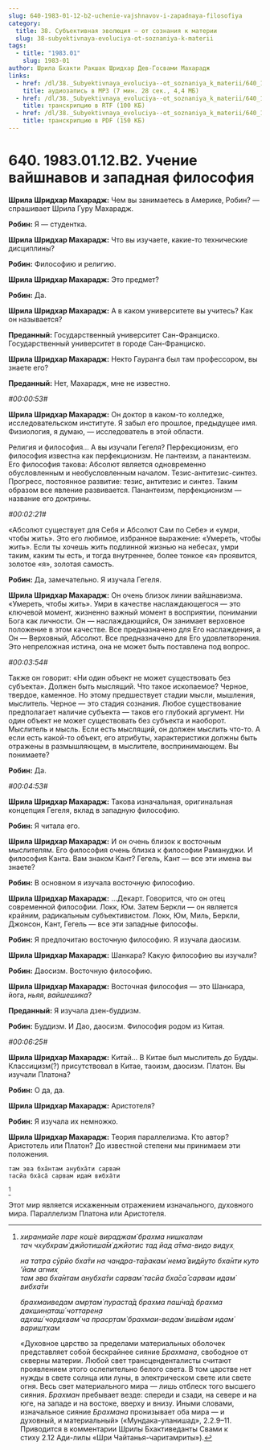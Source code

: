 ```yaml
---
slug: 640-1983-01-12-b2-uchenie-vajshnavov-i-zapadnaya-filosofiya
category:
  title: 38. Субъективная эволюция — от сознания к материи
  slug: 38-subyektivnaya-evoluciya-ot-soznaniya-k-materii
tags:
  - title: "1983.01"
    slug: 1983-01
author: Шрила Бхакти Ракшак Шридхар Дев-Госвами Махарадж
links:
  - href: /dl/38._Subyektivnaya_evoluciya--ot_soznaniya_k_materii/640_1983.01.12.B2_SridharMj_Uchenie_vaishnavov_i_zapadnaya_filosofiya.mp3
    title: аудиозапись в MP3 (7 мин. 28 сек., 4,4 МБ)
  - href: /dl/38._Subyektivnaya_evoluciya--ot_soznaniya_k_materii/640_1983.01.12.B2_SridharMj_Uchenie_vaishnavov_i_zapadnaya_filosofiya.rtf
    title: транскрипцию в RTF (100 КБ)
  - href: /dl/38._Subyektivnaya_evoluciya--ot_soznaniya_k_materii/640_1983.01.12.B2_SridharMj_Uchenie_vaishnavov_i_zapadnaya_filosofiya.pdf
    title: транскрипцию в PDF (150 КБ)
---
```


# 640. 1983.01.12.B2. Учение вайшнавов и западная философия

**Шрила Шридхар Махарадж:** Чем вы занимаетесь в Америке, Робин? — спрашивает Шрила Гуру Махарадж.

**Робин:** Я — студентка.

**Шрила Шридхар Махарадж:** Что вы изучаете, какие-то технические дисциплины?

**Робин:** Философию и религию.

**Шрила Шридхар Махарадж:** Это предмет?

**Робин:** Да.

**Шрила Шридхар Махарадж:** А в каком университете вы учитесь? Как он называется?

**Преданный:** Государственный университет Сан-Франциско. Государственный университет в городе Сан-Франциско.

**Шрила Шридхар Махарадж:** Некто Гауранга был там профессором, вы знаете его?

**Преданный:** Нет, Махарадж, мне не известно.

*#00:00:53#*

**Шрила Шридхар Махарадж:** Он доктор в каком-то колледже, исследовательском институте. Я забыл его прошлое, предыдущее имя. Физиология, я думаю, — исследователь в этой области.

Религия и философия… А вы изучали Гегеля? Перфекционизм, его философия известна как перфекционизм. Не пантеизм, а панантеизм. Его философия такова: Абсолют является одновременно обусловленным и необусловленным началом. Тезис-антитезис-синтез. Прогресс, постоянное развитие: тезис, антитезис и синтез. Таким образом все явление развивается. Панантеизм, перфекционизм — название его доктрины.

*#00:02:21#*

«Абсолют существует для Себя и Абсолют Сам по Себе» и «умри, чтобы жить». Это его любимое, избранное выражение: «Умереть, чтобы жить». Если ты хочешь жить подлинной жизнью на небесах, умри таким, каким ты есть, и тогда внутреннее, более тонкое «я» проявится, золотое «я», золотая самость.

**Робин:** Да, замечательно. Я изучала Гегеля.

**Шрила Шридхар Махарадж:** Он очень близок линии вайшнавизма. «Умереть, чтобы жить». Умри в качестве наслаждающегося — это ключевой момент, жизненно важный момент в восприятии, понимании Бога как личности. Он — наслаждающийся, Он занимает верховное положение в этом качестве. Все предназначено для Его наслаждения, а Он — Верховный, Абсолют. Все предназначено для Его удовлетворения. Это непреложная истина, она не может быть поставлена под вопрос.

*#00:03:54#*

Также он говорит: «Ни один объект не может существовать без субъекта». Должен быть мыслящий. Что такое ископаемое? Черное, твердое, каменное. Но этому предшествует стадии мысли, мышления, мыслитель. Черное — это стадия сознания. Любое существование предполагает наличие субъекта — таков его глубокий аргумент. Ни один объект не может существовать без субъекта и наоборот. Мыслитель и мысль. Если есть мыслящий, он должен мыслить что-то. А если есть какой-то объект, его атрибуты, характеристики должны быть отражены в размышляющем, в мыслителе, воспринимающем. Вы понимаете?

**Робин:** Да.

*#00:04:53#*

**Шрила Шридхар Махарадж:** Такова изначальная, оригинальная концепция Гегеля, вклад в западную философию.

**Робин:** Я читала его.

**Шрила Шридхар Махарадж:** И он очень близок к восточным мыслителям. Его философия очень близка к философии Рамануджи. И философия Канта. Вам знаком Кант? Гегель, Кант — все эти имена вы знаете?

**Робин:** В основном я изучала восточную философию.

**Шрила Шридхар Махарадж:** …Декарт. Говорится, что он отец современной философии. Локк, Юм. Затем Беркли — он является крайним, радикальным субъективистом. Локк, Юм, Миль, Беркли, Джонсон, Кант, Гегель — все эти западные философы.

**Робин:** Я предпочитаю восточную философию. Я изучала даосизм.

**Шрила Шридхар Махарадж:** Шанкара? Какую философию вы изучали?

**Робин:** Даосизм. Восточную философию.

**Шрила Шридхар Махарадж:** Восточная философия — это Шанкара, йога, *ньяя*, *вайшешика*?

**Преданный:** Я изучала дзен-буддизм.

**Робин:** Буддизм. И Дао, даосизм. Философия родом из Китая.

*#00:06:25#*

**Шрила Шридхар Махарадж:** Китай… В Китае был мыслитель до Будды. Классицизм(?) присутствовал в Китае, таоизм, даосизм. Платон. Вы изучали Платона?

**Робин:** О да, да.

**Шрила Шридхар Махарадж:** Аристотеля?

**Робин:** Я изучала их немножко.

**Шрила Шридхар Махарадж:** Теория параллелизма. Кто автор? Аристотель или Платон? До известной степени мы принимаем эти положения.

    там эва бха̄нтам анубха̄ти сарвам̇
    тасйа бха̄са̄ сарвам идам̇ вибха̄ти
[^_ftn1]

Этот мир является искаженным отражением изначального, духовного мира. Параллелизм Платона или Аристотеля.



[^_ftn1]: *хиран̣майе паре кош́е вираджам̇ брахма нишкалам*\
    *тач чхубхрам̇ джйотиша̄м̇ джйотис тад йад а̄тма-видо видух̣*

    *на татра сӯрйо бха̄ти на чандра-та̄ракам̇ нема̄ видйуто бха̄нти куто ’йам агних̣*\
    *там эва бха̄нтам анубха̄ти сарвам̇ тасйа бха̄са̄ сарвам идам̇ вибха̄ти*

    *брахмаиведам амр̣там̇ пураста̄д брахма паш́ча̄д брахма дакшин̣аташ́ чоттарен̣а*\
    *адхаш́ чордхвам̇ ча праср̣там̇ брахмаи-ведам̇ виш́вам идам̇ варишт̣хам*

    «Духовное царство за пределами материальных оболочек представляет собой бескрайнее сияние *Брахмана*, свободное от скверны материи. Любой свет трансценденталисты считают проявлением этого ослепительно белого света. В том царстве нет нужды в свете солнца или луны, в электрическом свете или свете огня. Весь свет материального мира — лишь отблеск того высшего сияния. *Брахман* пребывает везде: спереди и сзади, на севере и на юге, на западе и на востоке, вверху и внизу. Иными словами, изначальное сияние *Брахмана* пронизывает оба мира — и духовный, и материальный» («Мундака-упанишад», 2.2.9–11. Приводится в комментарии Шрилы Бхактиведанты Свами к стиху 2.12 Ади-лилы «Шри Чайтанья-чаритамриты»).

